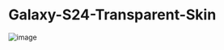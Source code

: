 # Galaxy-S24-Transparent-Skin 
![image](https://github.com/user-attachments/assets/4cc7b437-0d03-4300-9c79-1ec78b384f1c)
